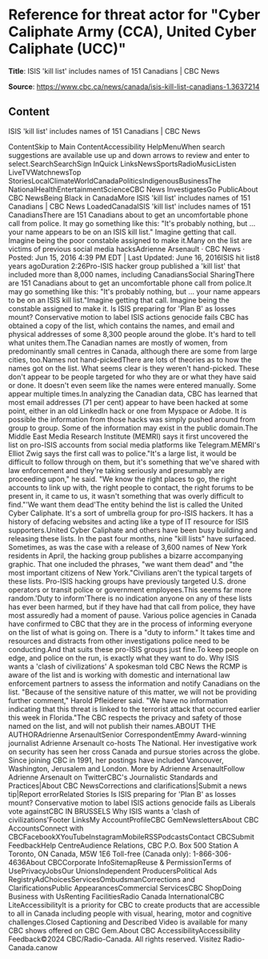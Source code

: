 # Reference for threat actor for "Cyber Caliphate Army (CCA), United Cyber Caliphate (UCC)"

**Title**: ISIS 'kill list' includes names of 151 Canadians | CBC News

**Source**: https://www.cbc.ca/news/canada/isis-kill-list-canadians-1.3637214

## Content



ISIS 'kill list' includes names of 151 Canadians | CBC News














































































ContentSkip to Main ContentAccessibility HelpMenuWhen search suggestions are available use up and down arrows to review and enter to select.SearchSearchSign InQuick LinksNewsSportsRadioMusicListen LiveTVWatchnewsTop StoriesLocalClimateWorldCanadaPoliticsIndigenousBusinessThe NationalHealthEntertainmentScienceCBC News InvestigatesGo PublicAbout CBC NewsBeing Black in CanadaMore ISIS 'kill list' includes names of 151 Canadians | CBC News LoadedCanadaISIS 'kill list' includes names of 151 CanadiansThere are 151 Canadians about to get an uncomfortable phone call from police. It may go something like this: "It's probably nothing, but … your name appears to be on an ISIS kill list." Imagine getting that call. Imagine being the poor constable assigned to make it.Many on the list are victims of previous social media hacksAdrienne Arsenault  · CBC News  · Posted: Jun 15, 2016 4:39 PM EDT | Last Updated: June 16, 2016ISIS hit list8 years agoDuration 2:26Pro-ISIS hacker group published a 'kill list' that included more than 8,000 names, including CanadiansSocial SharingThere are 151 Canadians about to get an uncomfortable phone call from police.It may go something like this: "It's probably nothing, but … your name appears to be on an ISIS kill list."Imagine getting that call. Imagine being the constable assigned to make it. Is ISIS preparing for 'Plan B' as losses mount? Conservative motion to label ISIS actions genocide fails CBC has obtained a copy of the list, which contains the names, and email and physical addresses of some 8,300 people around the globe. It's hard to tell what unites them.The Canadian names are mostly of women, from predominantly small centres in Canada, although there are some from large cities, too.Names not hand-pickedThere are lots of theories as to how the names got on the list. What seems clear is they weren't hand-picked. These don't appear to be people targeted for who they are or what they have said or done. It doesn't even seem like the names were entered manually. Some appear multiple times.In analyzing the Canadian data, CBC has learned that most email addresses (71 per cent) appear to have been hacked at some point, either in an old LinkedIn hack or one from Myspace or Adobe. It is possible the information from those hacks was simply pushed around from group to group. Some of the information may exist in the public domain.The Middle East Media Research Institute (MEMRI) says it first uncovered the list on pro-ISIS accounts from social media platforms like Telegram.MEMRI's Elliot Zwig says the first call was to police."It's a large list, it would be difficult to follow through on them, but it's something that we've shared with law enforcement and they're taking seriously and presumably are proceeding upon," he said. "We know the right places to go, the right accounts to link up with, the right people to contact, the right forums to be present in, it came to us, it wasn't something that was overly difficult to find."'We want them dead'The entity behind the list is called the United Cyber Caliphate. It's a sort of umbrella group for pro-ISIS hackers. It has a history of defacing websites and acting like a type of IT resource for ISIS supporters.United Cyber Caliphate and others have been busy building and releasing these lists. In the past four months, nine "kill lists" have surfaced. Sometimes, as was the case with a release of 3,600 names of New York residents in April, the hacking group publishes a bizarre accompanying graphic. That one included the phrases, "we want them dead" and "the most important citizens of New York."Civilians aren't the typical targets of these lists. Pro-ISIS hacking groups have previously targeted U.S. drone operators or transit police or government employees.This seems far more random.'Duty to inform'There is no indication anyone on any of these lists has ever been harmed, but if they have had that call from police, they have most assuredly had a moment of pause. Various police agencies in Canada have confirmed to CBC that they are in the process of informing everyone on the list of what is going on. There is a "duty to inform." It takes time and resources and distracts from other investigations police need to be conducting.And that suits these pro-ISIS groups just fine.To keep people on edge, and police on the run, is exactly what they want to do. Why ISIS wants a 'clash of civilizations' A spokesman told CBC News the RCMP is aware of the list and is working with domestic and international law enforcement partners to assess the information and notify Canadians on the list. "Because of the sensitive nature of this matter, we will not be providing further comment," Harold Pfleiderer said. "We have no information indicating that this threat is linked to the terrorist attack that occurred earlier this week in Florida."​The CBC respects the privacy and safety of those named on the list, and will not publish their names.ABOUT THE AUTHORAdrienne ArsenaultSenior CorrespondentEmmy Award-winning journalist Adrienne Arsenault co-hosts The National. Her investigative work on security has seen her cross Canada and pursue stories across the globe. Since joining CBC in 1991, her postings have included Vancouver, Washington, Jerusalem and London. More by Adrienne ArsenaultFollow Adrienne Arsenault on TwitterCBC's Journalistic Standards and Practices|About CBC NewsCorrections and clarifications|Submit a news tip|Report errorRelated Stories Is ISIS preparing for 'Plan B' as losses mount? Conservative motion to label ISIS actions genocide fails as Liberals vote againstCBC IN BRUSSELS Why ISIS wants a 'clash of civilizations'Footer LinksMy AccountProfileCBC GemNewslettersAbout CBC AccountsConnect with CBCFacebookXYouTubeInstagramMobileRSSPodcastsContact CBCSubmit FeedbackHelp CentreAudience Relations, CBC P.O. Box 500 Station A Toronto, ON  Canada, M5W 1E6 Toll-free (Canada only):  1-866-306-4636About CBCCorporate InfoSitemapReuse & PermissionTerms of UsePrivacyJobsOur UnionsIndependent ProducersPolitical Ads RegistryAdChoicesServicesOmbudsmanCorrections and ClarificationsPublic AppearancesCommercial ServicesCBC ShopDoing Business with UsRenting FacilitiesRadio Canada InternationalCBC LiteAccessibilityIt is a priority for CBC to create products that are accessible to all in Canada including people with visual, hearing, motor and cognitive challenges.Closed Captioning and Described Video is available for many CBC shows offered on CBC Gem.About CBC AccessibilityAccessibility Feedback©2024 CBC/Radio-Canada. All rights reserved. Visitez Radio-Canada.canow


